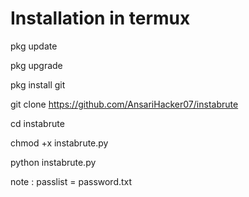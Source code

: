 Installation in termux
===========================
pkg update

pkg upgrade

pkg install git

git clone https://github.com/AnsariHacker07/instabrute

cd instabrute

chmod +x instabrute.py

python instabrute.py

note : passlist = password.txt
